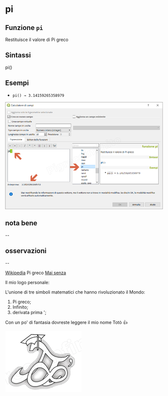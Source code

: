 # pi

## Funzione `pi`

Restituisce il valore di Pi greco

## Sintassi

pi\(\)

## Esempi

* `pi() → 3.14159265358979`

![](../../../.gitbook/assets/pi1%20%281%29.png)

## nota bene

--

## osservazioni

--

[Wikipedia](https://it.wikipedia.org/wiki/Pi_greco) Pi greco [Mai senza](https://www.focus.it/scienza/scienze/ecco-perche-non-possiamo-fare-a-meno-del-pi-greco)

Il mio logo personale:

L'unione di tre simboli matematici che hanno rivoluzionato il Mondo:

1. Pi greco;
2. Infinito;
3. derivata prima ';

Con un po' di fantasia dovreste leggere il mio nome Totò :+1:

![](../../../.gitbook/assets/logo_pi%20%281%29.png)

